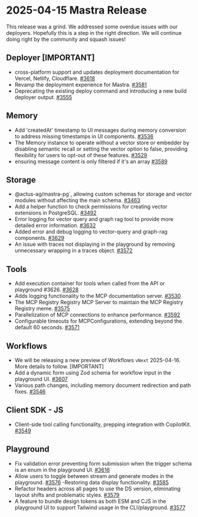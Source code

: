 # 2025-04-15 Mastra Release

This release was a grind. We addressed some overdue issues with our deployers. Hopefully this is a step in the right direction. We will continue doing right by the community and squash issues!

## Deployer [IMPORTANT]

- cross-platform support and updates deployment documentation for Vercel, Netlify, Cloudflare. [#3618](https://github.com/mastra-ai/mastra/pull/3618)
- Revamp the deployment experience for Mastra. [#3581](https://github.com/mastra-ai/mastra/pull/3581)
- Deprecating the existing deploy command and introducing a new build deployer output. [#3555](https://github.com/mastra-ai/mastra/pull/3555)

## Memory

- Add 'createdAt' timestamp to UI messages during memory conversion to address missing timestamps in UI components. [#3536](https://github.com/mastra-ai/mastra/pull/3536)
- The Memory instance to operate without a vector store or embedder by disabling semantic recall or setting the vector option to false, providing flexibility for users to opt-out of these features. [#3529](https://github.com/mastra-ai/mastra/pull/3529)
- ensuring message content is only filtered if it's an array [#3589](https://github.com/mastra-ai/mastra/pull/3589)

## Storage

- @actus-ag/mastra-pg`, allowing custom schemas for storage and vector modules without affecting the main schema. [#3463](https://github.com/mastra-ai/mastra/pull/3463)
- Add a helper function to check permissions for creating vector extensions in PostgreSQL. [#3492](https://github.com/mastra-ai/mastra/pull/3492)
- Error logging for vector query and graph rag tool to provide more detailed error information. [#3632](https://github.com/mastra-ai/mastra/pull/3632)
- Added error and debug logging to vector-query and graph-rag components. [#3629](https://github.com/mastra-ai/mastra/pull/3629)
- An issue with traces not displaying in the playground by removing unnecessary wrapping in a traces object. [#3572](https://github.com/mastra-ai/mastra/pull/3572)

## Tools

- Add execution container for tools when called from the API or playground #3626. [#3628](https://github.com/mastra-ai/mastra/pull/3628)
- Adds logging functionality to the MCP documentation server. [#3530](https://github.com/mastra-ai/mastra/pull/3530)
- The MCP Registry Registry MCP Server to maintain the MCP Registry Registry meme. [#3575](https://github.com/mastra-ai/mastra/pull/3575)
- Parallelization of MCP connections to enhance performance. [#3592](https://github.com/mastra-ai/mastra/pull/3592)
- Configurable timeouts for MCPConfigurations, extending beyond the default 60 seconds. [#3571](https://github.com/mastra-ai/mastra/pull/3571)

## Workflows

- We will be releasing a new preview of Workflows `vNext` 2025-04-16. More details to follow. [IMPORTANT]
- Add a dynamic form using Zod schema for workflow input in the playground UI. [#3607](https://github.com/mastra-ai/mastra/pull/3607)
- Various path changes, including memory document redirection and path fixes. [#3546](https://github.com/mastra-ai/mastra/pull/3546)

## Client SDK - JS

- Client-side tool calling functionality, prepping integration with CopilotKit. [#3549](https://github.com/mastra-ai/mastra/pull/3549)

## Playground

- Fix validation error preventing form submission when the trigger schema is an enum in the playground UI. [#3616](https://github.com/mastra-ai/mastra/pull/3616)
- Allow users to toggle between stream and generate modes in the playground. [#3576](https://github.com/mastra-ai/mastra/pull/3576)
  -Restoring data display functionality. [#3585](https://github.com/mastra-ai/mastra/pull/3585)
- Refactor headers across all pages to use the DS version, eliminating layout shifts and problematic styles. [#3579](https://github.com/mastra-ai/mastra/pull/3579)
- A feature to bundle design tokens as both ESM and CJS in the playground UI to support Tailwind usage in the CLI/playground. [#3577](https://github.com/mastra-ai/mastra/pull/3577)
